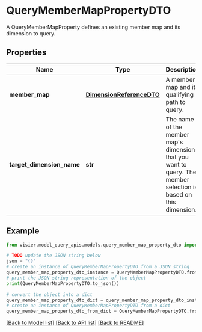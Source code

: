# QueryMemberMapPropertyDTO

A QueryMemberMapProperty defines an existing member map and its dimension to query.

## Properties

Name | Type | Description | Notes
------------ | ------------- | ------------- | -------------
**member_map** | [**DimensionReferenceDTO**](DimensionReferenceDTO.md) | A member map and its qualifying path to query. | [optional] 
**target_dimension_name** | **str** | The name of the member map&#39;s dimension that you want to query. The member selection is based on this dimension. | [optional] 

## Example

```python
from visier.model_query_apis.models.query_member_map_property_dto import QueryMemberMapPropertyDTO

# TODO update the JSON string below
json = "{}"
# create an instance of QueryMemberMapPropertyDTO from a JSON string
query_member_map_property_dto_instance = QueryMemberMapPropertyDTO.from_json(json)
# print the JSON string representation of the object
print(QueryMemberMapPropertyDTO.to_json())

# convert the object into a dict
query_member_map_property_dto_dict = query_member_map_property_dto_instance.to_dict()
# create an instance of QueryMemberMapPropertyDTO from a dict
query_member_map_property_dto_from_dict = QueryMemberMapPropertyDTO.from_dict(query_member_map_property_dto_dict)
```
[[Back to Model list]](../README.md#documentation-for-models) [[Back to API list]](../README.md#documentation-for-api-endpoints) [[Back to README]](../README.md)


